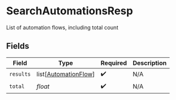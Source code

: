 # SearchAutomationsResp

List of automation flows, including total count


## Fields

| Field                                                         | Type                                                          | Required                                                      | Description                                                   |
| ------------------------------------------------------------- | ------------------------------------------------------------- | ------------------------------------------------------------- | ------------------------------------------------------------- |
| `results`                                                     | list[[AutomationFlow](../../models/shared/automationflow.md)] | :heavy_check_mark:                                            | N/A                                                           |
| `total`                                                       | *float*                                                       | :heavy_check_mark:                                            | N/A                                                           |